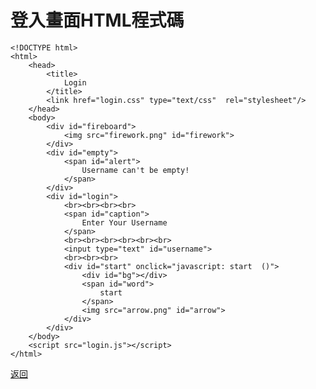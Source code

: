 # 登入畫面HTML程式碼
    <!DOCTYPE html>
    <html>
        <head>
            <title>
                Login
            </title>
            <link href="login.css" type="text/css"  rel="stylesheet"/>
        </head>
        <body>
            <div id="fireboard">
                <img src="firework.png" id="firework">
            </div>
            <div id="empty">
                <span id="alert">
                    Username can't be empty!
                </span>
            </div>
            <div id="login">
                <br><br><br><br>
                <span id="caption">
                    Enter Your Username
                </span>
                <br><br><br><br><br><br>
                <input type="text" id="username">
                <br><br><br>
                <div id="start" onclick="javascript: start  ()">
                    <div id="bg"></div>
                    <span id="word">
                        start
                    </span>
                    <img src="arrow.png" id="arrow">
                </div>
            </div>
        </body>
        <script src="login.js"></script>
    </html>

[返回](lobby.md)